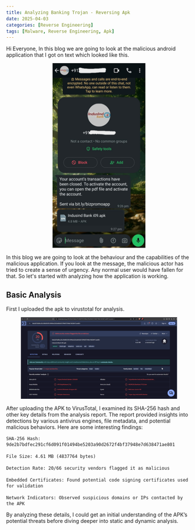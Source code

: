 ```yaml
---
title: Analyzing Banking Trojan - Reversing Apk
date: 2025-04-03
categories: [Reverse Engineering]
tags: [Malware, Reverse Engineering, Apk]
---
```


Hi Everyone, In this blog we are going to look at the malicious android application that I got on text which looked like this.

<figure><center><img src="/assets/Malware/Malicious.jpg" alt="Banner"  width="252" height="500"></center></figure>

In this blog we are going to look at the behaviour and the capabilities of the malicious application. If you look at the message, the malicious actor has tried to create a sense of urgency. Any normal user would have fallen for that. So let's started with analyzing how the application is working.

## Basic Analysis

First I uploaded the apk to virustotal for analysis. 
<figure><img src="/assets/Malware/Virustotal.png" alt="Virustotal Result"></figure>

After uploading the APK to VirusTotal, I examined its SHA-256 hash and other key details from the analysis report. The report provided insights into detections by various antivirus engines, file metadata, and potential malicious behaviors. Here are some interesting findings:

```
SHA-256 Hash: 9de2b7bdfec291cf6d091f01494be5203a90d2672f4bf37948e7d638471ae801

File Size: 4.61 MB (4837764 bytes)

Detection Rate: 20/66 security vendors flagged it as malicious

Embedded Certificates: Found potential code signing certificates used for validation

Network Indicators: Observed suspicious domains or IPs contacted by the APK

```

By analyzing these details, I could get an initial understanding of the APK’s potential threats before diving deeper into static and dynamic analysis.
